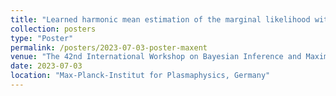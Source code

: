 ```yaml
---
title: "Learned harmonic mean estimation of the marginal likelihood with normalizing flows"
collection: posters
type: "Poster"
permalink: /posters/2023-07-03-poster-maxent
venue: "The 42nd International Workshop on Bayesian Inference and Maximum Entropy Methods in Science and Engineering"
date: 2023-07-03
location: "Max-Planck-Institut for Plasmaphysics, Germany"
---
```

